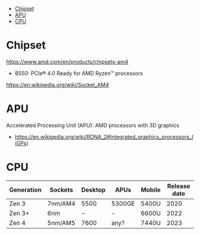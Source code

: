 <!-- TOC -->

- [Chipset](#chipset)
- [APU](#apu)
- [CPU](#cpu)

<!-- /TOC -->

# Chipset
https://www.amd.com/en/products/chipsets-am4
- B550: PCIe® 4.0 Ready for AMD Ryzen™ processors

https://en.wikipedia.org/wiki/Socket_AM4

# APU
Accelerated Processing Unit (APU): AMD processors with 3D graphics
- https://en.wikipedia.org/wiki/RDNA_2#Integrated_graphics_processors_(iGPs)


# CPU

| Generation | Sockets| Desktop | APUs | Mobile | Release date |
|---|---|---|---|---|---|
| Zen 3 | 7nm/AM4 |  5500 | 5300GE | 5400U | 2020 |
| Zen 3+ | 6nm | - | - | 6600U | 2022 |
| Zen 4 | 5nm/AM5| 7600 | any? | 7440U | 2023 |